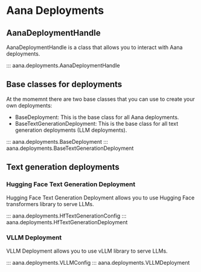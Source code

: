 # Aana Deployments

## AanaDeploymentHandle

AanaDeploymentHandle is a class that allows you to interact with Aana deployments.

::: aana.deployments.AanaDeploymentHandle

## Base classes for deployments

At the momemnt there are two base classes that you can use to create your own deployments:
- BaseDeployment: This is the base class for all Aana deployments.
- BaseTextGenerationDeployment: This is the base class for all text generation deployments (LLM deployments).

::: aana.deployments.BaseDeployment
::: aana.deployments.BaseTextGenerationDeployment

## Text generation deployments

### Hugging Face Text Generation Deployment

Hugging Face Text Generation Deployment allows you to use Hugging Face transformers library to serve LLMs.

::: aana.deployments.HfTextGenerationConfig
::: aana.deployments.HfTextGenerationDeployment

### VLLM Deployment

VLLM Deployment allows you to use vLLM library to serve LLMs.

::: aana.deployments.VLLMConfig
::: aana.deployments.VLLMDeployment
